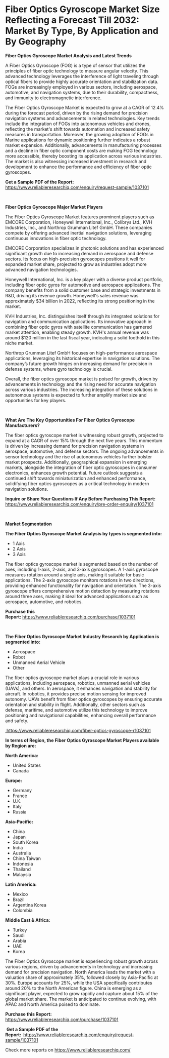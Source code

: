 <p><h1>Fiber Optics Gyroscope Market Size Reflecting a Forecast Till 2032: Market By Type, By Application and By Geography</h1></p><p><strong>Fiber Optics Gyroscope Market Analysis and Latest Trends</strong></p>
<p><p>A Fiber Optics Gyroscope (FOG) is a type of sensor that utilizes the principles of fiber optic technology to measure angular velocity. This advanced technology leverages the interference of light traveling through optical fibers to provide highly accurate orientation and stabilization data. FOGs are increasingly employed in various sectors, including aerospace, automotive, and navigation systems, due to their durability, compactness, and immunity to electromagnetic interference.</p><p>The Fiber Optics Gyroscope Market is expected to grow at a CAGR of 12.4% during the forecast period, driven by the rising demand for precision navigation systems and advancements in related technologies. Key trends include the integration of FOGs into autonomous vehicles and drones, reflecting the market's shift towards automation and increased safety measures in transportation. Moreover, the growing adoption of FOGs in Marine applications for dynamic positioning further indicates a robust market expansion. Additionally, advancements in manufacturing processes and a decline in fiber optic component costs are making FOG technology more accessible, thereby boosting its application across various industries. The market is also witnessing increased investment in research and development to enhance the performance and efficiency of fiber optic gyroscopes.</p></p>
<p><strong>Get a Sample PDF of the Report:&nbsp;</strong> <a href="https://www.reliableresearchiq.com/enquiry/request-sample/1037101?utm_campaign=2346&utm_medium=2&utm_source=Github&utm_content=ia&utm_term=16022025&utm_id=fiber-optics-gyroscope">https://www.reliableresearchiq.com/enquiry/request-sample/1037101</a></p>
<p>&nbsp;</p>
<p><strong>Fiber Optics Gyroscope Major Market Players</strong></p>
<p><p>The Fiber Optics Gyroscope Market features prominent players such as EMCORE Corporation, Honeywell International, Inc., Colibrys Ltd., KVH Industries, Inc., and Northrop Grumman Litef GmbH. These companies compete by offering advanced inertial navigation solutions, leveraging continuous innovations in fiber optic technology.</p><p>EMCORE Corporation specializes in photonic solutions and has experienced significant growth due to increasing demand in aerospace and defense sectors. Its focus on high-precision gyroscopes positions it well for expanded market share, projected to grow as industries adopt more advanced navigation technologies.</p><p>Honeywell International, Inc. is a key player with a diverse product portfolio, including fiber optic gyros for automotive and aerospace applications. The company benefits from a solid customer base and strategic investments in R&D, driving its revenue growth. Honeywell's sales revenue was approximately $34 billion in 2022, reflecting its strong positioning in the market.</p><p>KVH Industries, Inc. distinguishes itself through its integrated solutions for navigation and communication applications. Its innovative approach in combining fiber optic gyros with satellite communication has garnered market attention, enabling steady growth. KVH's annual revenue was around $120 million in the last fiscal year, indicating a solid foothold in this niche market.</p><p>Northrop Grumman Litef GmbH focuses on high-performance aerospace applications, leveraging its historical expertise in navigation solutions. The company’s future growth hinges on increasing demand for precision in defense systems, where gyro technology is crucial.</p><p>Overall, the fiber optics gyroscope market is poised for growth, driven by advancements in technology and the rising need for accurate navigation across various industries. The increasing integration of these solutions in autonomous systems is expected to further amplify market size and opportunities for key players.</p></p>
<p>&nbsp;</p>
<p><strong>What Are The Key Opportunities For Fiber Optics Gyroscope Manufacturers?</strong></p>
<p><p>The fiber optics gyroscope market is witnessing robust growth, projected to expand at a CAGR of over 15% through the next five years. This momentum is driven by increasing demand for precision navigation systems in aerospace, automotive, and defense sectors. The ongoing advancements in sensor technology and the rise of autonomous vehicles further bolster market prospects. Additionally, geographical expansion in emerging markets, alongside the integration of fiber optic gyroscopes in consumer electronics, enhances growth potential. Future outlook suggests a continued shift towards miniaturization and enhanced performance, solidifying fiber optics gyroscopes as a critical technology in modern navigation solutions.</p></p>
<p><strong>Inquire or Share Your Questions If Any Before Purchasing This Report:</strong> <a href="https://www.reliableresearchiq.com/enquiry/pre-order-enquiry/1037101?utm_campaign=2346&utm_medium=2&utm_source=Github&utm_content=ia&utm_term=16022025&utm_id=fiber-optics-gyroscope">https://www.reliableresearchiq.com/enquiry/pre-order-enquiry/1037101</a></p>
<p>&nbsp;</p>
<p><strong>Market Segmentation</strong></p>
<p><strong>The Fiber Optics Gyroscope Market Analysis by types is segmented into:</strong></p>
<p><ul><li>1 Axis</li><li>2 Axis</li><li>3 Axis</li></ul></p>
<p><p>The fiber optics gyroscope market is segmented based on the number of axes, including 1-axis, 2-axis, and 3-axis gyroscopes. A 1-axis gyroscope measures rotation around a single axis, making it suitable for basic applications. The 2-axis gyroscope monitors rotations in two directions, providing enhanced functionality for navigation and orientation. The 3-axis gyroscope offers comprehensive motion detection by measuring rotations around three axes, making it ideal for advanced applications such as aerospace, automotive, and robotics.</p></p>
<p><strong>Purchase this Report:&nbsp;</strong><a href="https://www.reliableresearchiq.com/purchase/1037101?utm_campaign=2346&utm_medium=2&utm_source=Github&utm_content=ia&utm_term=16022025&utm_id=fiber-optics-gyroscope">https://www.reliableresearchiq.com/purchase/1037101</a></p>
<p>&nbsp;</p>
<p><strong>The Fiber Optics Gyroscope Market Industry Research by Application is segmented into:</strong></p>
<p><ul><li>Aerospace</li><li>Robot</li><li>Unmanned Aerial Vehicle</li><li>Other</li></ul></p>
<p><p>The fiber optics gyroscope market plays a crucial role in various applications, including aerospace, robotics, unmanned aerial vehicles (UAVs), and others. In aerospace, it enhances navigation and stability for aircraft. In robotics, it provides precise motion sensing for improved autonomy. UAVs benefit from fiber optics gyroscopes by ensuring accurate orientation and stability in flight. Additionally, other sectors such as defense, maritime, and automotive utilize this technology to improve positioning and navigational capabilities, enhancing overall performance and safety.</p></p>
<p><a href="https://www.reliableresearchiq.com/fiber-optics-gyroscope-r1037101?utm_campaign=2346&utm_medium=2&utm_source=Github&utm_content=ia&utm_term=16022025&utm_id=fiber-optics-gyroscope">&nbsp;https://www.reliableresearchiq.com/fiber-optics-gyroscope-r1037101</a></p>
<p><strong>In terms of Region, the Fiber Optics Gyroscope Market Players available by Region are:</strong></p>
<p>
    <p> <strong> North America: </strong>
        <ul>
            <li>United States</li>
            <li>Canada</li>
        </ul>
        </p> 
    <p> <strong> Europe: </strong>
        <ul>
            <li>Germany</li>
            <li>France</li>
            <li>U.K.</li>
            <li>Italy</li>
            <li>Russia</li>
        </ul>
        </p> 
    <p> <strong> Asia-Pacific: </strong>
        <ul>
            <li>China</li>
            <li>Japan</li>
            <li>South Korea</li>
            <li>India</li>
            <li>Australia</li>
            <li>China Taiwan</li>
            <li>Indonesia</li>
            <li>Thailand</li>
            <li>Malaysia</li>
        </ul>
        </p> 
    <p> <strong> Latin America: </strong>
        <ul>
            <li>Mexico</li>
            <li>Brazil</li>
            <li>Argentina Korea</li>
            <li>Colombia</li>
        </ul>
        </p> 
    <p> <strong> Middle East & Africa: </strong>
        <ul>
            <li>Turkey</li>
            <li>Saudi</li>
            <li>Arabia</li>
            <li>UAE</li>
            <li>Korea</li>
        </ul>
    </p>
    </p>
<p><p>The Fiber Optics Gyroscope market is experiencing robust growth across various regions, driven by advancements in technology and increasing demand for precision navigation. North America leads the market with a valuation share of approximately 35%, followed closely by Asia-Pacific at 30%. Europe accounts for 25%, while the USA specifically contributes around 20% to the North American figure. China is emerging as a significant player, expected to grow rapidly and capture about 15% of the global market share. The market is anticipated to continue evolving, with APAC and North America poised to dominate.</p></p>
<p><strong>Purchase this Report: </strong><a href="https://www.reliableresearchiq.com/purchase/1037101?utm_campaign=2346&utm_medium=2&utm_source=Github&utm_content=ia&utm_term=16022025&utm_id=fiber-optics-gyroscope">https://www.reliableresearchiq.com/purchase/1037101</a></p>
<p>&nbsp;<strong>Get a Sample PDF of the Report:&nbsp;&nbsp;</strong><a href="https://www.reliableresearchiq.com/enquiry/request-sample/1037101?utm_campaign=2346&utm_medium=2&utm_source=Github&utm_content=ia&utm_term=16022025&utm_id=fiber-optics-gyroscope">https://www.reliableresearchiq.com/enquiry/request-sample/1037101</a></p>
<p><strong></strong></p>
<p>Check more reports on <a href="https://www.reliableresearchiq.com/?utm_campaign=2346&utm_medium=2&utm_source=Github&utm_content=ia&utm_term=16022025&utm_id=fiber-optics-gyroscope">https://www.reliableresearchiq.com/</a></p>